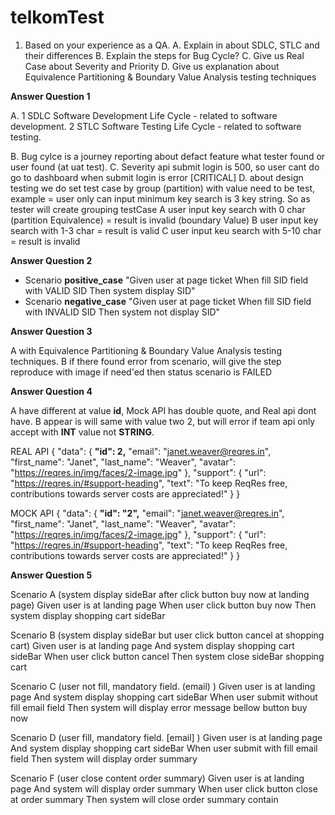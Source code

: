 # telkomTest

1) Based on your experience as a QA.
    A. Explain in about SDLC, STLC and their differences
    B. Explain the steps for Bug Cycle?
    C. Give us Real Case about Severity and Priority
    D. Give us explanation about Equivalence Partitioning & Boundary Value Analysis testing techniques

**Answer Question 1**

A.  1 SDLC Software Development Life Cycle - related to software development.
    2 STLC Software Testing Life Cycle - related to software testing.
    
B.  Bug cylce is a journey reporting about defact feature what tester found or user found (at uat test).
C.  Severity api submit login is 500, so user cant do go to dashboard when submit login is error [CRITICAL]
D. about design testing we do set test case by group (partition) with value need to be test,
   example = user only can input minimum key search is 3 key string.
        So as tester will create grouping testCase 
        A user input key search with 0 char (partition Equivalence) = result is invalid (boundary Value)
        B user input key search with 1-3 char = result is valid
        C user input keu search with 5-10 char = result is invalid 
        
**Answer Question 2**
- Scenario **positive_case**
"Given user at page ticket
When fill SID field with VALID SID
Then system display SID"
- Scenario **negative_case**
"Given user at page ticket
When fill SID field with INVALID SID
Then system not display SID"

**Answer Question 3**

A with  Equivalence Partitioning & Boundary Value Analysis testing techniques.
B if there found error from scenario, will give the step reproduce with image if need'ed then status scenario is FAILED

**Answer Question 4**

A have different at value **id**, Mock API has double quote, and Real api dont have.
B appear is will same with value two 2, but will error if team api only accept with **INT** value not **STRING**.

REAL API
{
  "data": {
    **"id": 2,**
    "email": "janet.weaver@reqres.in",
    "first_name": "Janet",
    "last_name": "Weaver",
    "avatar": "https://reqres.in/img/faces/2-image.jpg"
  },
  "support": {
    "url": "https://reqres.in/#support-heading",
    "text": "To keep ReqRes free, contributions towards server costs are appreciated!"
  }
}

MOCK API
{
  "data": {
    **"id": "2",**
    "email": "janet.weaver@reqres.in",
    "first_name": "Janet",
    "last_name": "Weaver",
    "avatar": "https://reqres.in/img/faces/2-image.jpg"
  },
  "support": {
    "url": "https://reqres.in/#support-heading",
    "text": "To keep ReqRes free, contributions towards server costs are appreciated!"
  }
}

**Answer Question 5**

Scenario A (system display sideBar after click button buy now at landing page)
Given user is at landing page
When user click button buy now
Then system display shopping cart sideBar

Scenario B (system display sideBar but user click button cancel at shopping cart)
Given user is at landing page
And system display shopping cart sideBar
When user click button  cancel
Then system close sideBar shopping cart

Scenario C (user not fill, mandatory field. (email) )
Given user is at landing page
And system display shopping cart sideBar
When user submit without fill email field
Then system will display error message bellow button buy now


Scenario D (user fill, mandatory field. [email] )
Given user is at landing page
And system display shopping cart sideBar
When user submit with fill email field
Then system will display  order summary

Scenario F (user close content order summary)
Given user is at landing page
And system will display  order summary
When user click button close at order summary
Then system will close order summary contain
